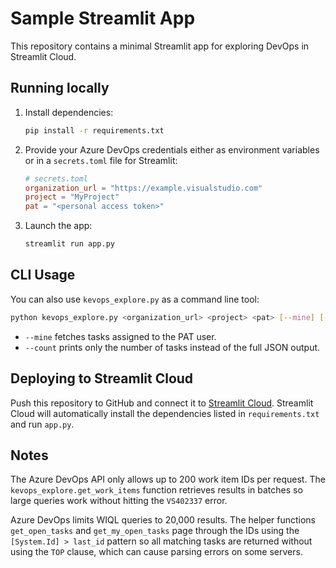 # Sample Streamlit App

This repository contains a minimal Streamlit app for exploring DevOps in Streamlit Cloud.

## Running locally

1. Install dependencies:
   ```bash
   pip install -r requirements.txt
   ```
2. Provide your Azure DevOps credentials either as environment variables or in
   a `secrets.toml` file for Streamlit:

   ```toml
   # secrets.toml
   organization_url = "https://example.visualstudio.com"
   project = "MyProject"
   pat = "<personal access token>"
   ```

3. Launch the app:
   ```bash
   streamlit run app.py
   ```

## CLI Usage

You can also use `kevops_explore.py` as a command line tool:

```bash
python kevops_explore.py <organization_url> <project> <pat> [--mine] [--count]
```

* `--mine` fetches tasks assigned to the PAT user.
* `--count` prints only the number of tasks instead of the full JSON output.

## Deploying to Streamlit Cloud

Push this repository to GitHub and connect it to [Streamlit Cloud](https://streamlit.io/cloud). Streamlit Cloud will automatically install the dependencies listed in `requirements.txt` and run `app.py`.

## Notes

The Azure DevOps API only allows up to 200 work item IDs per request. The
`kevops_explore.get_work_items` function retrieves results in batches so large
queries work without hitting the `VS402337` error.

Azure DevOps limits WIQL queries to 20,000 results. The helper functions
`get_open_tasks` and `get_my_open_tasks` page through the IDs using the
`[System.Id] > last_id` pattern so all matching tasks are returned without using
the `TOP` clause, which can cause parsing errors on some servers.
